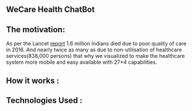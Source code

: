 ## WeCare Health ChatBot


## The motivation:
As per the Lancet [report](https://www.thelancet.com/journals/lancet/article/PIIS0140-6736(18)31668-4/fulltext) 1.6 million Indians died due to poor quality of care in 2016. And nearly twice as many as due to non-utilisation of healthcare services(838,000 persons) that why we visualized to make the healthcare system more mobile and easy available with 27*4 capabilities. 

## How it works :


## Technologies Used :

